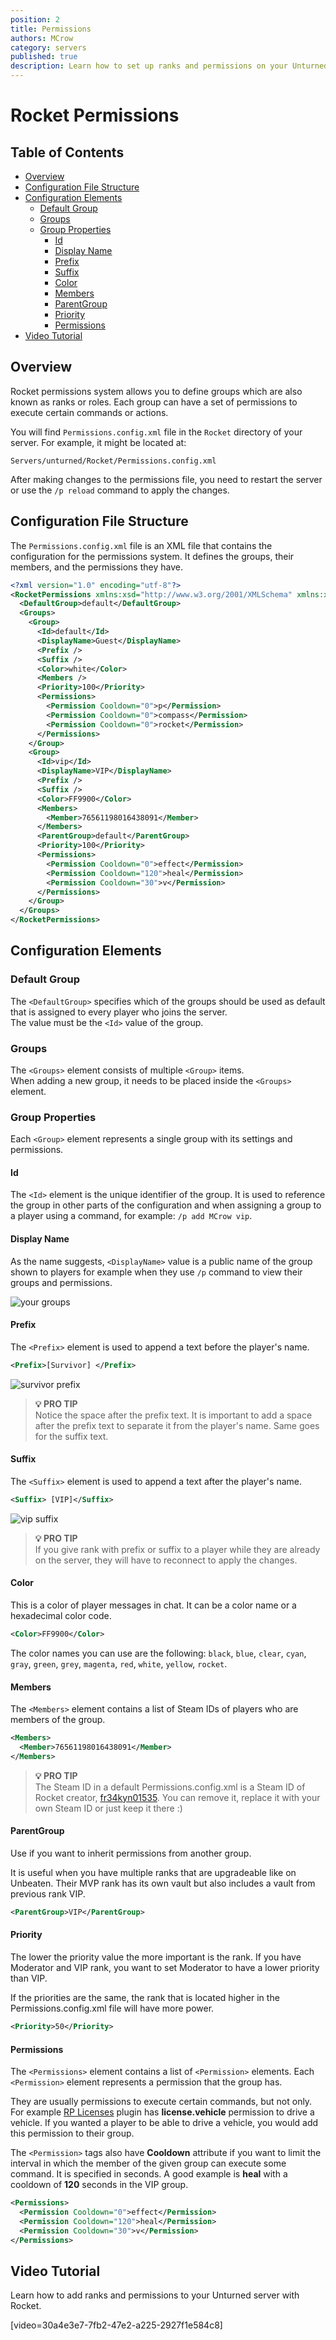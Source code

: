 ```yaml
---
position: 2
title: Permissions
authors: MCrow
category: servers
published: true
description: Learn how to set up ranks and permissions on your Unturned server with Rocket.
---
```


# Rocket Permissions

## Table of Contents
- [Overview](#overview)
- [Configuration File Structure](#configuration-file-structure)
- [Configuration Elements](#configuration-elements)
  - [Default Group](#default-group)
  - [Groups](#groups)
  - [Group Properties](#group-properties)
    - [Id](#id)
    - [Display Name](#display-name)
    - [Prefix](#prefix)
    - [Suffix](#suffix)
    - [Color](#color)
    - [Members](#members)
    - [ParentGroup](#parentgroup)
    - [Priority](#priority)
    - [Permissions](#permissions)
- [Video Tutorial](#video-tutorial)

## Overview
Rocket permissions system allows you to define groups which are also known as ranks or roles. Each group can have a set of permissions to execute certain commands or actions.  

You will find `Permissions.config.xml` file in the `Rocket` directory of your server. For example, it might be located at:
```
Servers/unturned/Rocket/Permissions.config.xml
```

After making changes to the permissions file, you need to restart the server or use the `/p reload` command to apply the changes.

## Configuration File Structure
The `Permissions.config.xml` file is an XML file that contains the configuration for the permissions system. It defines the groups, their members, and the permissions they have.

```xml
<?xml version="1.0" encoding="utf-8"?>
<RocketPermissions xmlns:xsd="http://www.w3.org/2001/XMLSchema" xmlns:xsi="http://www.w3.org/2001/XMLSchema-instance">
  <DefaultGroup>default</DefaultGroup>
  <Groups>
    <Group>
      <Id>default</Id>
      <DisplayName>Guest</DisplayName>
      <Prefix />
      <Suffix />
      <Color>white</Color>
      <Members />
      <Priority>100</Priority>
      <Permissions>
        <Permission Cooldown="0">p</Permission>
        <Permission Cooldown="0">compass</Permission>
        <Permission Cooldown="0">rocket</Permission>
      </Permissions>
    </Group>
    <Group>
      <Id>vip</Id>
      <DisplayName>VIP</DisplayName>
      <Prefix />
      <Suffix />
      <Color>FF9900</Color>
      <Members>
        <Member>76561198016438091</Member>
      </Members>
      <ParentGroup>default</ParentGroup>
      <Priority>100</Priority>
      <Permissions>
        <Permission Cooldown="0">effect</Permission>
        <Permission Cooldown="120">heal</Permission>
        <Permission Cooldown="30">v</Permission>
      </Permissions>
    </Group>
  </Groups>
</RocketPermissions>
```

## Configuration Elements

### Default Group
The `<DefaultGroup>` specifies which of the groups should be used as default that is assigned to every player who joins the server.  
The value must be the `<Id>` value of the group.

### Groups
The `<Groups>` element consists of multiple `<Group>` items.  
When adding a new group, it needs to be placed inside the `<Groups>` element.

### Group Properties
Each `<Group>` element represents a single group with its settings and permissions.

#### Id
The `<Id>` element is the unique identifier of the group. It is used to reference the group in other parts of the configuration and when assigning a group to a player using a command, for example: `/p add MCrow vip`.

#### Display Name
As the name suggests, `<DisplayName>` value is a public name of the group shown to players for example when they use `/p` command to view their groups and permissions.

![your groups](assets/your_groups.png "/p command output in-game")

#### Prefix
The `<Prefix>` element is used to append a text before the player's name.

```xml
<Prefix>[Survivor] </Prefix>
```

![survivor prefix](assets/survivor_prefix.png "[Survivor] prefix in-game")

> **💡 PRO TIP**  
> Notice the space after the prefix text. It is important to add a space after the prefix text to separate it from the player's name. Same goes for the suffix text.

#### Suffix
The `<Suffix>` element is used to append a text after the player's name.

```xml
<Suffix> [VIP]</Suffix>
```

![vip suffix](assets/vip_suffix.png "[Survivor] prefix and [VIP] suffix in-game")

> **💡 PRO TIP**  
> If you give rank with prefix or suffix to a player while they are already on the server, they will have to reconnect to apply the changes.

#### Color
This is a color of player messages in chat. It can be a color name or a hexadecimal color code.

```xml
<Color>FF9900</Color>
```

The color names you can use are the following: `black`, `blue`, `clear`, `cyan`, `gray`, `green`, `grey`, `magenta`, `red`, `white`, `yellow`, `rocket`.

#### Members
The `<Members>` element contains a list of Steam IDs of players who are members of the group.

```xml
<Members>
  <Member>76561198016438091</Member>
</Members>
```

> **💡 PRO TIP**  
> The Steam ID in a default Permissions.config.xml is a Steam ID of Rocket creator, [fr34kyn01535](https://steamcommunity.com/profiles/76561198016438091). You can remove it, replace it with your own Steam ID or just keep it there :)

#### ParentGroup
Use <ParentGroup> if you want to inherit permissions from another group. 

It is useful when you have multiple ranks that are upgradeable like on Unbeaten. Their MVP rank has its own vault but also includes a vault from previous rank VIP. 

```xml
<ParentGroup>VIP</ParentGroup>
```

#### Priority
The lower the priority value the more important is the rank. If you have Moderator and VIP rank, you want to set Moderator to have a lower priority than VIP. 

If the priorities are the same, the rank that is located higher in the Permissions.config.xml file will have more power.

```xml
<Priority>50</Priority>
```

#### Permissions
The `<Permissions>` element contains a list of `<Permission>` elements. Each `<Permission>` element represents a permission that the group has.

They are usually permissions to execute certain commands, but not only.
For example [RP Licenses](https://restoremonarchy.com/plugins/rplicenses) plugin has **license.vehicle** permission to drive a vehicle. If you wanted a player to be able to drive a vehicle, you would add this permission to their group.

The `<Permission>` tags also have **Cooldown** attribute if you want to limit the interval in which the member of the given group can execute some command. It is specified in seconds. A good example is **heal** with a cooldown of **120** seconds in the VIP group.

```xml
<Permissions>
  <Permission Cooldown="0">effect</Permission>
  <Permission Cooldown="120">heal</Permission>
  <Permission Cooldown="30">v</Permission>
</Permissions>
```

## Video Tutorial
Learn how to add ranks and permissions to your Unturned server with Rocket.

[video=30a4e3e7-7fb2-47e2-a225-2927f1e584c8]